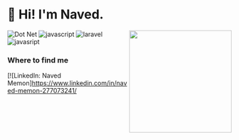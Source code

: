 
<h1>👋 Hi! I'm Naved.</h1>

<img align='right' src="https://media.giphy.com/media/M9gbBd9nbDrOTu1Mqx/giphy.gif" width="230">

<p>
  <img alt="Dot Net" src="https://www.freepik.com/free-vector/gradient-code-logo-with-tagline_11817425.htm#query=laravel%20logo&position=2&from_view=search&track=ais&uuid=01243e15-a7fc-4efb-832a-476441fe209b" />

  <img alt="javascript" src="https://img.shields.io/badge/-React-45b8d8?style=flat-square&logo=react&logoColor=white" />

  <img alt="laravel" src="[https://www.google.com/imgres?https://www.freepik.com/free-vector/gradient-code-logo-with-tagline_11817425.htm#query=laravel%20logo&position=2&from_view=search&track=ais&uuid=01243e15-a7fc-4efb-832a-476441fe209bimgurl=https%3A%2F%2Fupload.wikimedia.org%2Fwikipedia%2Fcommons%2Fthumb%2F3%2F36%2FLogo.min.svg%2F2560px-Logo.min.svg.png&imgrefurl=https%3A%2F%2Fcommons.wikimedia.org%2Fwiki%2FFile%3ALogo.min.svg&tbnid=r-lmwQZZyOsGmM&vet=12ahUKEwj2rZjG6f_8AhXMiuYKHc7wDDQQMygBegUIARDfAQ..i&docid=8gIyxf_6CeI33M&w=2560&h=742&q=laravel%20logo&ved=2ahUKEwj2rZjG6f_8AhXMiuYKHc7wDDQQMygBegUIARDfAQ](https://upload.wikimedia.org/wikipedia/commons/thumb/9/9a/Laravel.svg/1200px-Laravel.svg.png)" />

  <img alt="javasript" src="[https://www.google.com/imgres?imgurl=https%3A%2F%2Fwww.vectorlogo.zone%2Flogos%2Flinux%2Flinux-ar21.png&imgrefurl=https%3A%2F%2Fwww.vectorlogo.zone%2Flogos%2Flinux%2Findex.html&tbnid=wgxBltEbDmRd5M&vet=12ahUKEwjS6bOQ6v_8AhWULrcAHW0QC-MQMygIegUIARDvAQ..i&docid=k8SmqJOHZIDDaM&w=1200&h=600&q=linux%20logo&ved=2ahUKEwjS6bOQ6v_8AhWULrcAHW0QC-MQMygIegUIARDvAQ](https://quintagroup.com/cms/js/js-image/javascript-logo.png)" />

<h3>Where to find me</h3>

[![LinkedIn: Naved Memon]https://www.linkedin.com/in/naved-memon-277073241/
<br><br><br><br>


<!--
**Naved Memon** is a ✨ _special_ ✨ repository because its `README.md` (this file) appears on your GitHub profile.

Here are some ideas to get you started:

- 🔭 I’m currently working on ...
- 🌱 I’m currently learning ...
- 👯 I’m looking to collaborate on ...
- 🤔 I’m looking for help with ...
- 💬 Ask me about ...
- 📫 How to reach me: ...
- 😄 Pronouns: ...
- ⚡ Fun fact: ...
-->
